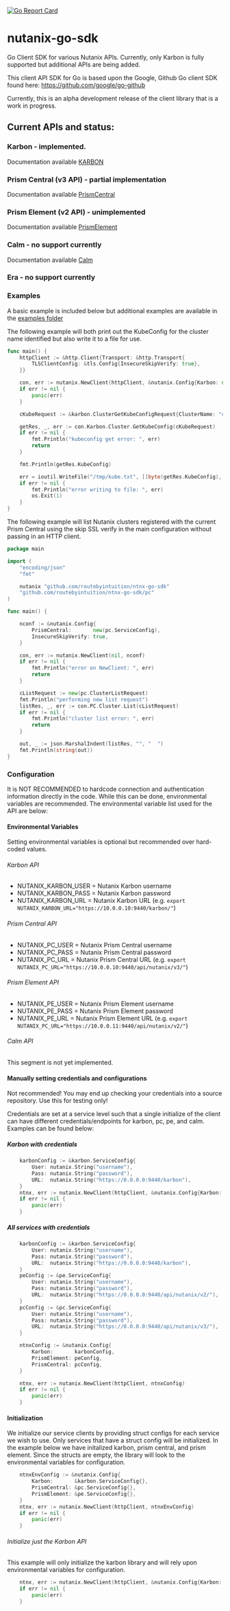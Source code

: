 [![Go Report Card](https://goreportcard.com/badge/github.com/routebyintuition/ntnx-go-sdk)](https://goreportcard.com/badge/github.com/routebyintuition/ntnx-go-sdk)

# nutanix-go-sdk

Go Client SDK for various Nutanix APIs. Currently, only Karbon is fully supported but additional APIs are being added.

This client API SDK for Go is based upon the Google, Github Go client SDK found here: https://github.com/google/go-github

Currently, this is an alpha development release of the client library that is a work in progress.

## Current APIs and status:

### Karbon - implemented.

Documentation available [KARBON](karbon/README.md)

### Prism Central (v3 API) - partial implementation

Documentation available [PrismCentral](pc/README.md)

### Prism Element (v2 API) - unimplemented

Documentation available [PrismElement](pe/README.md)

### Calm - no support currently

Documentation available [Calm](calm/README.md)

### Era - no support currently

### Examples

A basic example is included below but additional examples are available in the [examples folder](examples/)

The following example will both print out the KubeConfig for the cluster name identified but also write it to a file for use.

```go
func main() {
	httpClient := &http.Client{Transport: &http.Transport{
		TLSClientConfig: &tls.Config{InsecureSkipVerify: true},
	}}

	con, err := nutanix.NewClient(httpClient, &nutanix.Config{Karbon: new(karbon.ServiceConfig)})
	if err != nil {
		panic(err)
	}

	cKubeRequest := &karbon.ClusterGetKubeConfigRequest{ClusterName: "cluster-name-01"}

	getRes, _, err := con.Karbon.Cluster.GetKubeConfig(cKubeRequest)
	if err != nil {
		fmt.Println("kubeconfig get error: ", err)
		return
	}

	fmt.Println(getRes.KubeConfig)

	err = ioutil.WriteFile("/tmp/kube.txt", []byte(getRes.KubeConfig), 0644)
	if err != nil {
		fmt.Println("error writing to file: ", err)
		os.Exit(1)
	}
}
```

The following example will list Nutanix clusters registered with the current Prism Central using the skip SSL verify in the main configuration without passing
in an HTTP client.

```go
package main

import (
	"encoding/json"
	"fmt"

	nutanix "github.com/routebyintuition/ntnx-go-sdk"
	"github.com/routebyintuition/ntnx-go-sdk/pc"
)

func main() {

	nconf := &nutanix.Config{
		PrismCentral:       new(pc.ServiceConfig),
		InsecureSkipVerify: true,
	}

	con, err := nutanix.NewClient(nil, nconf)
	if err != nil {
		fmt.Println("error on NewClient: ", err)
		return
	}

	cListRequest := new(pc.ClusterListRequest)
	fmt.Println("performing new list request")
	listRes, _, err := con.PC.Cluster.List(cListRequest)
	if err != nil {
		fmt.Println("cluster list error: ", err)
		return
	}

	out, _ := json.MarshalIndent(listRes, "", "  ")
	fmt.Println(string(out))
}
```

### Configuration

It is NOT RECOMMENDED to hardcode connection and authentication information directly in the code. While this can be done, environmental variables are recommended. The environmental variable list used for the API are below:

#### Environmental Variables

Setting environmental variables is optional but recommended over hard-coded values.

###### Karbon API

- NUTANIX_KARBON_USER = Nutanix Karbon username
- NUTANIX_KARBON_PASS = Nutanix Karbon password
- NUTANIX_KARBON_URL = Nutanix Karbon URL (e.g. `export NUTANIX_KARBON_URL="https://10.0.0.10:9440/karbon/"`)

###### Prism Central API

- NUTANIX_PC_USER = Nutanix Prism Central username
- NUTANIX_PC_PASS = Nutanix Prism Central password
- NUTANIX_PC_URL = Nutanix Prism Central URL (e.g. `export NUTANIX_PC_URL="https://10.0.0.10:9440/api/nutanix/v3/"`)

###### Prism Element API

- NUTANIX_PE_USER = Nutanix Prism Element username
- NUTANIX_PE_PASS = Nutanix Prism Element password
- NUTANIX_PE_URL = Nutanix Prism Element URL (e.g. `export NUTANIX_PC_URL="https://10.0.0.11:9440/api/nutanix/v2/"`)

###### Calm API

This segment is not yet implemented.

#### Manually setting credentials and configurations

Not recommended! You may end up checking your credentials into a source repository. Use this for testing only!

Credentials are set at a service level such that a single initialize of the client can have different credentials/endpoints for karbon, pc, pe, and calm. Examples can be found below:

##### Karbon with credentials

```go
	karbonConfig := &karbon.ServiceConfig{
		User: nutanix.String("username"),
		Pass: nutanix.String("password"),
		URL:  nutanix.String("https://0.0.0.0:9440/karbon"),
	}
	ntnx, err := nutanix.NewClient(httpClient, &nutanix.Config{Karbon: karbonConfig})
	if err != nil {
		panic(err)
	}
```

##### All services with credentials

```go
	karbonConfig := &karbon.ServiceConfig{
		User: nutanix.String("username"),
		Pass: nutanix.String("password"),
		URL:  nutanix.String("https://0.0.0.0:9440/karbon"),
	}
	peConfig := &pe.ServiceConfig{
		User: nutanix.String("username"),
		Pass: nutanix.String("password"),
		URL:  nutanix.String("https://0.0.0.0:9440/api/nutanix/v2/"),
	}
	pcConfig := &pc.ServiceConfig{
		User: nutanix.String("username"),
		Pass: nutanix.String("password"),
		URL:  nutanix.String("https://0.0.0.0:9440/api/nutanix/v3/"),
	}

	ntnxConfig := &nutanix.Config{
		Karbon:       karbonConfig,
		PrismElement: peConfig,
		PrismCentral: pcConfig,
	}

	ntnx, err := nutanix.NewClient(httpClient, ntnxConfig)
	if err != nil {
		panic(err)
	}
```

#### Initialization

We initialize our service clients by providing struct configs for each service we wish to use. Only services that have a struct config will be initialized. In the example below we have initalized karbon, prism central, and prism element. Since the structs are empty, the library will look to the environmental variables for configuration.

```go
	ntnxEnvConfig := &nutanix.Config{
		Karbon:       &karbon.ServiceConfig{},
		PrismCentral: &pc.ServiceConfig{},
		PrismElement: &pe.ServiceConfig{},
	}
	ntnx, err := nutanix.NewClient(httpClient, ntnxEnvConfig)
	if err != nil {
		panic(err)
	}
```

###### Initialize just the Karbon API

This example will only initialize the karbon library and will rely upon environmental variables for configuration.

```go
	ntnx, err := nutanix.NewClient(httpClient, &nutanix.Config{Karbon: new(karbon.ServiceConfig)})
	if err != nil {
		panic(err)
	}
```
